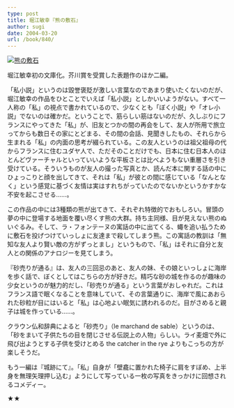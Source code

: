```yaml
---
type: post
title: 堀江敏幸『熊の敷石』
author: sugi
date: 2004-03-20
url: /book/840/
---
```

<a href="http://www.amazon.co.jp/exec/obidos/ASIN/4062739585/chezsugi-22/ref=nosim/" onclick="_gaq.push(['_trackEvent', 'outbound-article', 'http://www.amazon.co.jp/exec/obidos/ASIN/4062739585/chezsugi-22/ref=nosim/', '']);" name="amazletlink" target="_blank"><img src="http://i2.wp.com/ec2.images-amazon.com/images/I/51M2THQPBQL.SL160.jpg?w=660" alt="熊の敷石" class="alignleft" data-recalc-dims="1" /></a>

堀江敏幸初の文庫化。芥川賞を受賞した表題作のほか二編。

「私小説」というのは毀誉褒貶が激しい言葉なのであまり使いたくないのだが、堀江敏幸の作品をひとことでいえば「私小説」としかいいようがない。すべて一人称の「私」の視点で書かれているので、少なくとも「ぼく小説」や「オレ小説」でないのは確かだ。ということで、筋らしい筋はないのだが、久しぶりにフランスにやってきた「私」が、旧友とつかの間の再会をして、友人が所用で旅立ってからも数日その家にとどまる、その間の会話、見聞きしたもの、それらから生まれる「私」の内面の思考が綴られている。この友人というのは祖父祖母の代からフランスに住むユダヤ人で、ただそのことだけでも、日本に住む日本人のほとんどヴァーチャルといっていいような平板さとは比べようもない重層さを引き受けている。そういうものが友人の撮った写真とか、読んだ本に関する話の中にひょっこりと顔を出してきて、それは「私」が彼との間に感じている「なんとなく」という感覚に基づく友情は実はすれちがっていたのでないかというかすかな不安を起こさせる……。

この作品の中には3種類の熊が出てきて、それぞれ特徴的でおもしろい。冒頭の夢の中に登場する地面を覆い尽くす熊の大群。持ち主同様、目が見えない熊のぬいぐるみ。そして、ラ・フォンテーヌの寓話の中に出てくる、蠅を追い払うために敷石を投げつけていっしょに友達まで殺してしまう熊。この寓話の教訓は「無知な友人より賢い敵の方がずっとまし」というもので、「私」はそれに自分と友人との関係のアナロジーを見てしまう。

『砂売りが通る』は、友人の三回忌のあと、友人の妹、その娘といっしょに海岸を歩く話で、ぼくとしてはこちらの方が好きだ。精巧な砂の城を作るのが趣味の少女というのが魅力的だし、「砂売りが通る」という言葉がおしゃれだ。これはフランス語で眠くなることを意味していて、その言葉通りに、海岸で風にあおられた砂粒が目にはいると「私」は心地よい眠気に誘われるのだ。目がさめると親子は城を作っている……。

クラウン仏和辞典によると「砂売り」（le marchand de sable）というのは、「砂をまいて子供たちの目を閉じさせる伝説上の人物」らしい。ライ麦畑で外に飛び出ようとする子供を受けとめる the catcher in the rye よりもこっちの方が楽しそうだ。

もう一編は『城跡にて』。「私」自身が「壁龕に置かれた椅子に肩をすぼめ、上半身を無理矢理押し込む」ようにして写っている一枚の写真をきっかけに回想されるコメディー。

★★

